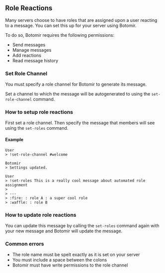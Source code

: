 ## Role Reactions

Many servers choose to have roles that are assigned upon a user reacting to a message. You can set this up for your 
server using Botomir.

To do so, Botomir requires the following permissions:
- Send messages
- Manage messages
- Add reactions
- Read message history

### Set Role Channel

You must specify a role channel for Botomir to generate its message.

Set a channel to which the message will be autogenerated to using the `set-role-channel` command.

### How to setup role reactions

First set a role channel. Then specify the message that members will see using the `set-roles` command. 

#### Example

```
User
> !set-role-channel #welcome

Botomir 
> Settings updated.

User
> !set-roles This is a really cool message about automated role assignment
>      
> ---
> :fire: : role A : a super cool role
> :waffle: : role B
```

### How to update role reactions

You can update this message by calling the `set-roles` command again with your new message and Botomir will update the message.

### Common errors

- The role name must be spelt exactly as it is set on your server
- You must include a space between the colons
- Botomir must have write permissions to the role channel
